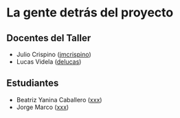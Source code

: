 # La gente detrás del proyecto

## Docentes del Taller

* Julio Crispino ([jmcrispino](https://github.com/jmcrispino))
* Lucas Videla ([delucas](https://github.com/delucas))

## Estudiantes

* Beatriz Yanina Caballero ([xxx](https://github.com/ycaballero89))
* Jorge Marco ([xxx](https://github.com/jorgemarco))
